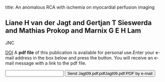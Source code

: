title: An anomalous RCA with ischemia on myocardial perfusion imaging

## Liane H van der Jagt and Gertjan T Sieswerda and Mathias Prokop and Marnix G E H Lam
JNC

<a href="https://doi.org/10.1007/s12350-008-9024-2">DOI</a>
A <b>pdf file</b> of this publication is available for personal use.Enter your e-mail address in the box below and press the button. You will receive an e-mail message with a link to the pdf file.
<form action="sender.php">  <input type="text" name="email">  <input type="submit" value="Send Jagt09.pdf:pdfJagt09.pdf:PDF by e-mail"></form>